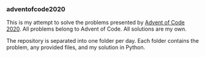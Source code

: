 ### adventofcode2020

This is my attempt to solve the problems presented by [Advent of Code 2020](https://adventofcode.com/2020). All problems belong to Advent of Code. All solutions are my own.

The repository is separated into one folder per day. Each folder contains the problem, any provided files, and my solution in Python.
